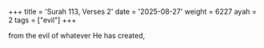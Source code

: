 +++
title = 'Surah 113, Verses 2'
date = '2025-08-27'
weight = 6227
ayah = 2
tags = ["evil"]
+++

from the evil of whatever He has created,